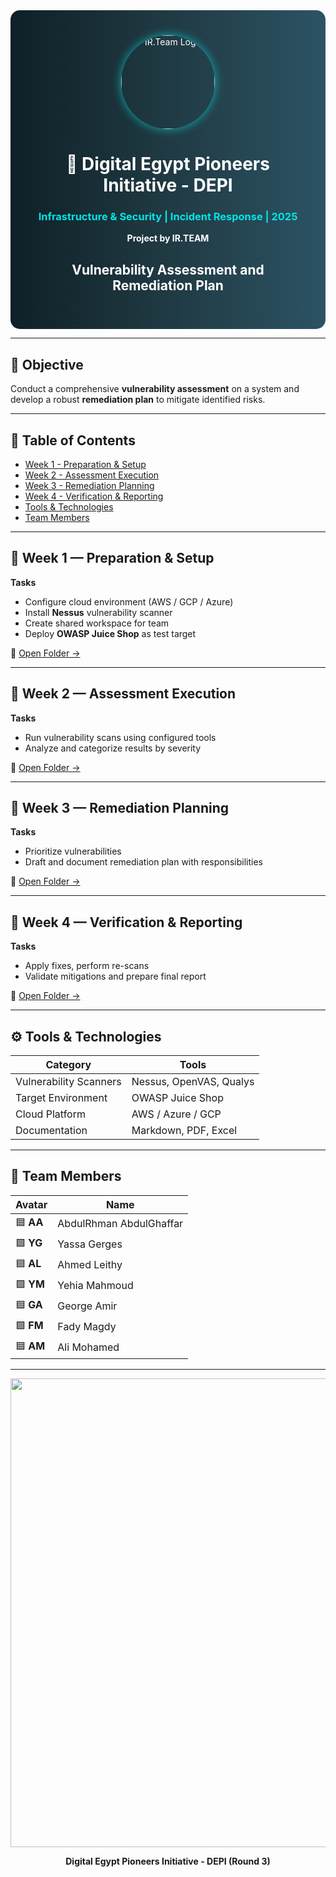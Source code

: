 <!-- ================= HEADER / BANNER ================= -->
<div align="center" style="padding:40px; border-radius:15px; background:linear-gradient(90deg,#0f2027,#203a43,#2c5364); color:white;">
  <img src="https://i.postimg.cc/mk3syMbn/cropped-circle-image-1-optimized-1000.png" alt="IR.Team Logo" width="150" style="border-radius:50%; box-shadow:0px 0px 15px rgba(0,255,255,0.6);"/>
  <h1>🚀 Digital Egypt Pioneers Initiative - DEPI</h1>
  <h3 style="color:#00e6e6;">Infrastructure & Security | Incident Response | 2025</h3>
  <p><b>Project by <b>IR.TEAM</b></b></p>
  <h2>Vulnerability Assessment and Remediation Plan</h2>
</div>

---

## 🎯 Objective
Conduct a comprehensive **vulnerability assessment** on a system and develop a robust **remediation plan** to mitigate identified risks.

---

## 📘 Table of Contents
- [Week 1 - Preparation & Setup](week-01-preparation/cloud-setup.md)
- [Week 2 - Assessment Execution](week-02-assessment/scanning-guide.md)
- [Week 3 - Remediation Planning](week-03-remediation/remediation-plan.md)
- [Week 4 - Verification & Reporting](week-04-verification/final-report.md)
- [Tools & Technologies](#tools--technologies)
- [Team Members](#team-members)

---

## 🧩 Week 1 — Preparation & Setup
**Tasks**
- Configure cloud environment (AWS / GCP / Azure)
- Install **Nessus** vulnerability scanner
- Create shared workspace for team
- Deploy **OWASP Juice Shop** as test target

📂 [Open Folder →](week-01-preparation/)

---

## 🧩 Week 2 — Assessment Execution
**Tasks**
- Run vulnerability scans using configured tools
- Analyze and categorize results by severity

📂 [Open Folder →](week-02-assessment/)

---

## 🧩 Week 3 — Remediation Planning
**Tasks**
- Prioritize vulnerabilities
- Draft and document remediation plan with responsibilities

📂 [Open Folder →](week-03-remediation/)

---

## 🧩 Week 4 — Verification & Reporting
**Tasks**
- Apply fixes, perform re-scans
- Validate mitigations and prepare final report

📂 [Open Folder →](week-04-verification/)

---

## ⚙️ Tools & Technologies

| Category | Tools |
|-----------|-------|
| Vulnerability Scanners | Nessus, OpenVAS, Qualys |
| Target Environment | OWASP Juice Shop |
| Cloud Platform | AWS / Azure / GCP |
| Documentation | Markdown, PDF, Excel |

---

## 👥 Team Members

| Avatar | Name |
|--------|------|
| 🟦 **AA** | AbdulRhman AbdulGhaffar |
| 🟩 **YG** | Yassa Gerges |
| 🟦 **AL** | Ahmed Leithy |
| 🟩 **YM** | Yehia Mahmoud |
| 🟦 **GA** | George Amir |
| 🟩 **FM** | Fady Magdy |
| 🟦 **AM** | Ali Mohamed |

---

<p align="center">
  <img src="https://i.postimg.cc/05CK0NxW/1447-03-01-19-06-52-c01e9c1f.jpg" width="750"/>
</p>
<p align="center"><b>Digital Egypt Pioneers Initiative - DEPI (Round 3)</b></p>
